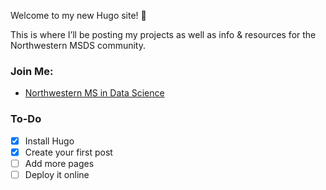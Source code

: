 Welcome to my new Hugo site! 🎉  

This is where I’ll be posting my projects as well as info & resources for the Northwestern MSDS community.

### Join Me:

- [Northwestern MS in Data Science](https://sps.northwestern.edu/masters/data-science/)

### To-Do

- [x] Install Hugo  
- [x] Create your first post  
- [ ] Add more pages  
- [ ] Deploy it online
